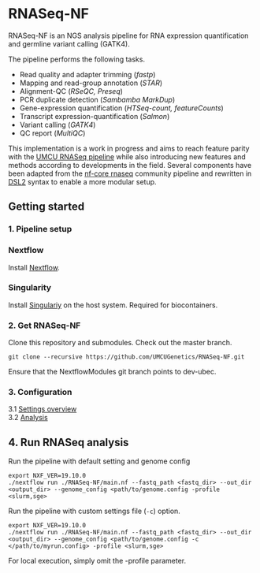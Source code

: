 # RNASeq-NF

RNASeq-NF is an NGS analysis pipeline for RNA expression quantification and germline variant calling (GATK4).

The pipeline performs the following tasks.

* Read quality and adapter trimming (*fastp*)
* Mapping and read-group annotation (*STAR*)
* Alignment-QC (*RSeQC, Preseq*)
* PCR duplicate detection (*Sambamba MarkDup*)
* Gene-expression quantification (*HTSeq-count, featureCounts*)
* Transcript expression-quantification (*Salmon*)
* Variant calling (*GATK4*)
* QC report (*MultiQC*)

This implementation is a work in progress and aims to reach feature parity with the [UMCU RNASeq pipeline](https://github.com/UMCUGenetics/RNASeq) while also introducing new features and methods according to developments in the field. Several components have been adapted from the [nf-core rnaseq](https://github.com/nf-core/rnaseq) community pipeline and rewritten in [DSL2](https://www.nextflow.io/docs/edge/dsl2.html) syntax to enable a more modular setup.

## Getting started

### 1. Pipeline setup
### Nextflow
Install [Nextflow](https://www.nextflow.io/).

### Singularity
Install [Singulariy](https://sylabs.io/guides/3.5/admin-guide/) on the host system. Required for biocontainers.

### 2. Get RNASeq-NF

Clone this repository and submodules. Check out the master branch.

```
git clone --recursive https://github.com/UMCUGenetics/RNASeq-NF.git
```

Ensure that the NextflowModules git branch points to dev-ubec.

### 3. Configuration
3.1 [Settings overview](./docs/settings.md) \
3.2 [Analysis](./docs/config.md) 

## 4. Run RNASeq analysis

Run the pipeline with default setting and genome config 
```
export NXF_VER=19.10.0
./nextflow run ./RNASeq-NF/main.nf --fastq_path <fastq_dir> --out_dir <output_dir> --genome_config <path/to/genome.config -profile <slurm,sge>
```

Run the pipeline with custom settings file (`-c`) option.
```
export NXF_VER=19.10.0
./nextflow run ./RNASeq-NF/main.nf --fastq_path <fastq_dir> --out_dir <output_dir> --genome_config <path/to/genome.config -c </path/to/myrun.config> -profile <slurm,sge>
```

For local execution, simply omit the -profile parameter.










